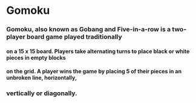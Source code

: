 # Gomoku

### Gomoku, also known as Gobang and Five-in-a-row is a two-player board game played traditionally
#### on a 15 x 15 board. Players take alternating turns to place black or white pieces in empty blocks
#### on the grid. A player wins the game by placing 5 of their pieces in an unbroken line, horizontally,
### vertically or diagonally.
